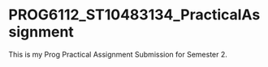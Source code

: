 # PROG6112_ST10483134_PracticalAssignment
This is my Prog Practical Assignment Submission for Semester 2.
